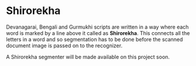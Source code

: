 # Shirorekha #

Devanagarai, Bengali and Gurmukhi scripts are written in a way where each word is marked by a line above it called as **Shirorekha**. This connects all the letters in a word and so segmentation has to be done before the scanned document image is passed on to the recognizer.

A Shirorekha segmenter will be made available on this project soon.